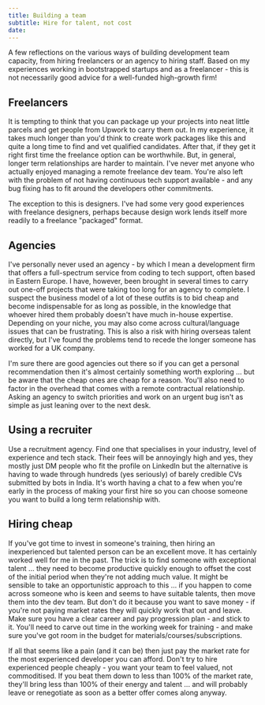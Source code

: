 ```yaml
---
title: Building a team
subtitle: Hire for talent, not cost
date:
---
```


A few reflections on the various ways of building development team capacity, from hiring freelancers or an agency to hiring staff. Based on my experiences working in bootstrapped startups and as a freelancer - this is not necessarily good advice for a well-funded high-growth firm!

## Freelancers

It is tempting to think that you can package up your projects into neat little parcels and get people from Upwork to carry them out. In my experience, it takes much longer than you'd think to create work packages like this and quite a long time to find and vet qualified candidates. After that, if they get it right first time the freelance option can be worthwhile. But, in general, longer term relationships are harder to maintain. I've never met anyone who actually enjoyed managing a remote freelance dev team. You're also left with the problem of not having continuous tech support available - and any bug fixing has to fit around the developers other commitments.

The exception to this is designers. I've had some very good experiences with freelance designers, perhaps because design work lends itself more readily to a freelance "packaged" format.

## Agencies

I've personally never used an agency - by which I mean a development firm that offers a full-spectrum service from coding to tech support, often based in Eastern Europe. I have, however, been brought in several times to carry out one-off projects that were taking too long for an agency to complete. I suspect the business model of a lot of these outfits is to bid cheap and become indispensable for as long as possible, in the knowledge that whoever hired them probably doesn't have much in-house expertise. Depending on your niche, you may also come across cultural/language issues that can be frustrating. This is also a risk with hiring overseas talent directly, but I've found the problems tend to recede the longer someone has worked for a UK company.

I'm sure there are good agencies out there so if you can get a personal recommendation then it's almost certainly something worth exploring ... but be aware that the cheap ones are cheap for a reason. You'll also need to factor in the overhead that comes with a remote contractual relationship. Asking an agency to switch priorities and work on an urgent bug isn't as simple as just leaning over to the next desk.

## Using a recruiter

Use a recruitment agency. Find one that specialises in your industry, level of experience and tech stack. Their fees will be annoyingly high and yes, they mostly just DM people who fit the profile on LinkedIn but the alternative is having to wade through hundreds (yes seriously) of barely credible CVs submitted by bots in India. It's worth having a chat to a few when you're early in the process of making your first hire so you can choose someone you want to build a long term relationship with.

## Hiring cheap

If you've got time to invest in someone's training, then hiring an inexperienced but talented person can be an excellent move. It has certainly worked well for me in the past. The trick is to find someone with exceptional talent ... they need to become productive quickly enough to offset the cost of the initial period when they're not adding much value. It might be sensible to take an opportunistic approach to this ... if you happen to come across someone who is keen and seems to have suitable talents, then move them into the dev team. But don't do it because you want to save money - if you're not paying market rates they will quickly work that out and leave. Make sure you have a clear career and pay progression plan - and stick to it. You'll need to carve out time in the working week for training - and make sure you've got room in the budget for materials/courses/subscriptions.

If all that seems like a pain (and it can be) then just pay the market rate for the most experienced developer you can afford. Don't try to hire experienced people cheaply - you want your team to feel valued, not commoditised. If you beat them down to less than 100% of the market rate, they'll bring less than 100% of their energy and talent ... and will probably leave or renegotiate as soon as a better offer comes along anyway.

